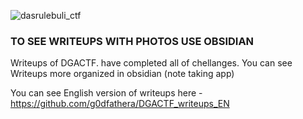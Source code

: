 ![dasrulebuli_ctf](https://github.com/user-attachments/assets/5bb2a69a-bba4-41ca-b715-9085ed1db2d8)

### TO SEE WRITEUPS WITH PHOTOS USE OBSIDIAN

Writeups of DGACTF. have completed all of chellanges. You can see Writeups more organized in obsidian (note taking app)

You can see English version of writeups here - https://github.com/g0dfathera/DGACTF_writeups_EN

